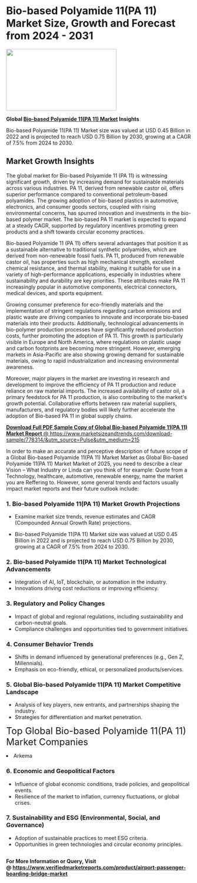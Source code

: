 <H1>Bio-based Polyamide 11(PA 11) Market Size, Growth and Forecast from 2024 - 2031</H1><img class="aligncenter size-medium wp-image-584254" src="https://thirdeyenews.in/wp-content/uploads/2024/09/Global-Market-Research-300x168.jpeg" alt="" width="300" height="168" /><p><strong>Global&nbsp;<a href="https://www.marketsizeandtrends.com/download-sample/778314/&amp;utm_source=Pulse&amp;utm_medium=215">Bio-based Polyamide 11(PA 11) Market</a> Insights</strong></p><p>Bio-based Polyamide 11(PA 11) Market size was valued at USD 0.45 Billion in 2022 and is projected to reach USD 0.75 Billion by 2030, growing at a CAGR of 7.5% from 2024 to 2030.</p><p><h2>Market Growth Insights</h2> <p>The global market for Bio-based Polyamide 11 (PA 11) is witnessing significant growth, driven by increasing demand for sustainable materials across various industries. PA 11, derived from renewable castor oil, offers superior performance compared to conventional petroleum-based polyamides. The growing adoption of bio-based plastics in automotive, electronics, and consumer goods sectors, coupled with rising environmental concerns, has spurred innovation and investments in the bio-based polymer market. The bio-based PA 11 market is expected to expand at a steady CAGR, supported by regulatory incentives promoting green products and a shift towards circular economy practices.</p> <p><a href="#"></a></p> <p>Bio-based Polyamide 11 (PA 11) offers several advantages that position it as a sustainable alternative to traditional synthetic polyamides, which are derived from non-renewable fossil fuels. PA 11, produced from renewable castor oil, has properties such as high mechanical strength, excellent chemical resistance, and thermal stability, making it suitable for use in a variety of high-performance applications, especially in industries where sustainability and durability are key priorities. These attributes make PA 11 increasingly popular in automotive components, electrical connectors, medical devices, and sports equipment.</p> <p>Growing consumer preference for eco-friendly materials and the implementation of stringent regulations regarding carbon emissions and plastic waste are driving companies to innovate and incorporate bio-based materials into their products. Additionally, technological advancements in bio-polymer production processes have significantly reduced production costs, further promoting the adoption of PA 11. This growth is particularly visible in Europe and North America, where regulations on plastic usage and carbon footprints are becoming more stringent. However, emerging markets in Asia-Pacific are also showing growing demand for sustainable materials, owing to rapid industrialization and increasing environmental awareness.</p> <p>Moreover, major players in the market are investing in research and development to improve the efficiency of PA 11 production and reduce reliance on raw material imports. The increased availability of castor oil, a primary feedstock for PA 11 production, is also contributing to the market's growth potential. Collaborative efforts between raw material suppliers, manufacturers, and regulatory bodies will likely further accelerate the adoption of Bio-based PA 11 in global supply chains.</p> <p><a href="#"></p><p><span class=""><strong>Download Full PDF Sample Copy of Global Bio-based Polyamide 11(PA 11) Market Report</strong> @ <a href="https://www.marketsizeandtrends.com/download-sample/778314/&amp;utm_source=Pulse&amp;utm_medium=215" target="_blank">https://www.marketsizeandtrends.com/download-sample/778314/&amp;utm_source=Pulse&amp;utm_medium=215</a></span></p><p>In order to make an accurate and perceptive description of future scope of a Global&nbsp;Bio-based Polyamide 11(PA 11) Market Market as Global&nbsp;Bio-based Polyamide 11(PA 11) Market Market of 2025, you need to describe a clear Vision &ndash; What Industry or Linda can you think of for example: Quote from a Technology, healthcare, automotive, renewable energy, name the market you are Reffering to. However, some general trends and factors usually impact market reports and their future outlook include:</p><h3>1.&nbsp;<strong>Bio-based Polyamide 11(PA 11) Market Growth Projections</strong></h3><ul><li>Examine market size trends, revenue estimates and CAGR (Compounded Annual Growth Rate) projections.</li><li><p>Bio-based Polyamide 11(PA 11) Market size was valued at USD 0.45 Billion in 2022 and is projected to reach USD 0.75 Billion by 2030, growing at a CAGR of 7.5% from 2024 to 2030.</p></li></ul><h3>2.&nbsp;<strong>Bio-based Polyamide 11(PA 11) Market Technological Advancements</strong></h3><ul><li>Integration of AI, IoT, blockchain, or automation in the industry.</li><li>Innovations driving cost reductions or improving efficiency.</li></ul><h3>3.&nbsp;<strong>Regulatory and Policy Changes</strong></h3><ul><li>Impact of global and regional regulations, including sustainability and carbon-neutral goals.</li><li>Compliance challenges and opportunities tied to government initiatives.</li></ul><h3>4.&nbsp;<strong>Consumer Behavior Trends</strong></h3><ul><li>Shifts in demand influenced by generational preferences (e.g., Gen Z, Millennials).</li><li>Emphasis on eco-friendly, ethical, or personalized products/services.</li></ul><h3>5.&nbsp;<strong>Global Bio-based Polyamide 11(PA 11) Market Competitive Landscape</strong></h3><ul><li>Analysis of key players, new entrants, and partnerships shaping the industry.</li><li>Strategies for differentiation and market penetration.</li></ul><p data-pm-slice="1 1 []"><span style="color: inherit; font-family: inherit; font-size: 25px;">Top Global Bio-based Polyamide 11(PA 11) Market Companies</span></p><div class="" data-test-id=""><p><li>Arkema</li></p></div><h3>6.&nbsp;<strong>Economic and Geopolitical Factors</strong></h3><ul><li>Influence of global economic conditions, trade policies, and geopolitical events.</li><li>Resilience of the market to inflation, currency fluctuations, or global crises.</li></ul><h3>7.&nbsp;<strong>Sustainability and ESG (Environmental, Social, and Governance)</strong></h3><ul><li>Adoption of sustainable practices to meet ESG criteria.</li><li>Opportunities in green technologies and circular economy principles.</li></ul><h2><strong style="font-size: 14px;">For More Information or Query, Visit @&nbsp;</strong><a style="background-color: #ffffff; font-size: 14px;" href="https://www.marketsizeandtrends.com/report/bio-based-polyamide-11-pa-11-market/" target="_blank">https://www.verifiedmarketreports.com/product/airport-passenger-boarding-bridge-market</a></h2>
